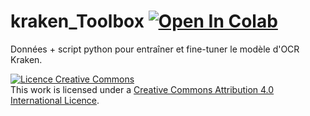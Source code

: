 # kraken_Toolbox [![Open In Colab](https://colab.research.google.com/assets/colab-badge.svg)](https://colab.research.google.com/github/ljpetkovic/kraken_Toolbox/blob/main/Kraken_LP.ipynb)
Données + script python pour entraîner et fine-tuner le modèle d'OCR Kraken.<br>



<a rel="license" href="http://creativecommons.org/licenses/by-sa/4.0/"><img alt="Licence Creative Commons" style="border-width:0" src="https://i.creativecommons.org/l/by-sa/4.0/88x31.png" /></a><br />This work is licensed under a <a rel="license" href="http://creativecommons.org/licenses/by-sa/4.0/">Creative Commons Attribution 4.0 International Licence</a>.
